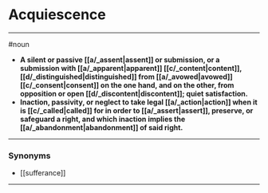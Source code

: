 # Acquiescence
---
#noun
- **A silent or passive [[a/_assent|assent]] or submission, or a submission with [[a/_apparent|apparent]] [[c/_content|content]], [[d/_distinguished|distinguished]] from [[a/_avowed|avowed]] [[c/_consent|consent]] on the one hand, and on the other, from opposition or open [[d/_discontent|discontent]]; quiet satisfaction.**
- **Inaction, passivity, or neglect to take legal [[a/_action|action]] when it is [[c/_called|called]] for in order to [[a/_assert|assert]], preserve, or safeguard a right, and which inaction implies the [[a/_abandonment|abandonment]] of said right.**
---
### Synonyms
- [[sufferance]]
---
